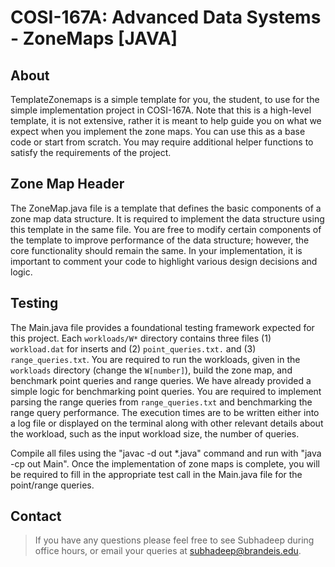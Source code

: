 # COSI-167A: Advanced Data Systems - ZoneMaps [JAVA]


## About

TemplateZonemaps is a simple template for you, the student, to use for the simple implementation project
in COSI-167A. Note that this is a high-level template, it is not extensive, rather it is meant to help
guide you on what we expect when you implement the zone maps. You can use this as a base code or start from
scratch. You may require additional helper functions to satisfy the requirements of the project.

## Zone Map Header
The ZoneMap.java file is a template that defines the basic components of a zone map data structure.
It is required to implement the data structure using this template in the same file. 
You are free to modify certain components of the template to improve performance of the
data structure; however, the core functionality should remain the same. In your implementation, it is
important to comment your code to highlight various design decisions and logic. 

## Testing 
The Main.java file provides a foundational testing framework expected for this project. Each `workloads/W*` directory 
contains three files (1) `workload.dat` for inserts and (2) `point_queries.txt.` and (3) `range_queries.txt`.
You are required to run the workloads, given in the `workloads` directory (change the `W[number]`), build the zone map, and benchmark point queries and range queries. We have already provided a simple logic for benchmarking point queries. You are required to
implement parsing the range queries from `range_queries.txt` and benchmarking the range query
performance. The execution times are to be written either into a log file or displayed on the terminal
along with other relevant details about the workload, such as the input workload size, the number of
queries.

Compile all files using the "javac -d out *.java" command and run with "java -cp out Main".
Once the implementation of zone maps is complete, you will be required to fill in the appropriate test
call in the Main.java file for the point/range queries. 

## Contact

> If you have any questions please feel free to see Subhadeep during office hours, or
email your queries at subhadeep@brandeis.edu.
